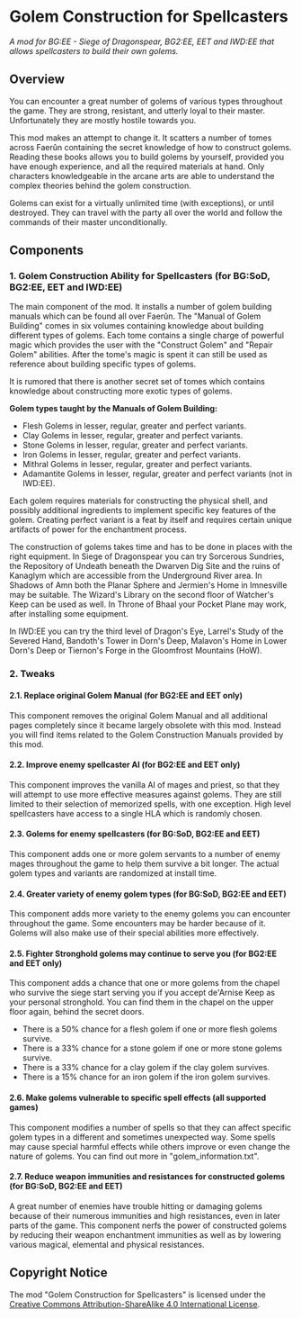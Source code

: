 # Golem Construction for Spellcasters
*A mod for BG:EE - Siege of Dragonspear, BG2:EE, EET and IWD:EE that allows spellcasters to build their own golems.*


## Overview
You can encounter a great number of golems of various types throughout the game. They are strong, resistant, and utterly loyal to their master. Unfortunately they are mostly hostile towards you.

This mod makes an attempt to change it. It scatters a number of tomes across Faerûn containing the secret knowledge of how to construct golems. Reading these books allows you to build golems by yourself, provided you have enough experience, and all the required materials at hand. Only characters knowledgeable in the arcane arts are able to understand the complex theories behind the golem construction.

Golems can exist for a virtually unlimited time (with exceptions), or until destroyed. They can travel with the party all over the world and follow the commands of their master unconditionally. 


## Components

### 1. Golem Construction Ability for Spellcasters (for BG:SoD, BG2:EE, EET and IWD:EE)

The main component of the mod. It installs a number of golem building manuals which can be found all over Faerûn. The "Manual of Golem Building" comes in six volumes containing knowledge about building different types of golems. Each tome contains a single charge of powerful magic which provides the user with the "Construct Golem" and "Repair Golem" abilities. After the tome's magic is spent it can still be used as reference about building specific types of golems.

It is rumored that there is another secret set of tomes which contains knowledge about constructing more exotic types of golems.

**Golem types taught by the Manuals of Golem Building:**
- Flesh Golems in lesser, regular, greater and perfect variants.
- Clay Golems in lesser, regular, greater and perfect variants.
- Stone Golems in lesser, regular, greater and perfect variants.
- Iron Golems in lesser, regular, greater and perfect variants.
- Mithral Golems in lesser, regular, greater and perfect variants.
- Adamantite Golems in lesser, regular, greater and perfect variants (not in IWD:EE).

Each golem requires materials for constructing the physical shell, and possibly additional ingredients to implement specific key features of the golem. Creating perfect variant is a feat by itself and requires certain unique artifacts of power for the enchantment process.

The construction of golems takes time and has to be done in places with the right equipment. In Siege of Dragonspear you can try Sorcerous Sundries, the Repository of Undeath beneath the Dwarven Dig Site and the ruins of Kanaglym which are accessible from the Underground River area. In Shadows of Amn both the Planar Sphere and Jermien's Home in Imnesville may be suitable. The Wizard's Library on the second floor of Watcher's Keep can be used as well. In Throne of Bhaal your Pocket Plane may work, after installing some equipment.

In IWD:EE you can try the third level of Dragon's Eye, Larrel's Study of the Severed Hand, Bandoth's Tower in Dorn's Deep, Malavon's Home in Lower Dorn's Deep or Tiernon's Forge in the Gloomfrost Mountains (HoW).

### 2. Tweaks

#### 2.1. Replace original Golem Manual (for BG2:EE and EET only)
This component removes the original Golem Manual and all additional pages completely since it became largely obsolete with this mod. Instead you will find items related to the Golem Construction Manuals provided by this mod.

#### 2.2. Improve enemy spellcaster AI (for BG2:EE and EET only)
This component improves the vanilla AI of mages and priest, so that they will attempt to use more effective measures against golems. They are still limited to their selection of memorized spells, with one exception. High level spellcasters have access to a single HLA which is randomly chosen.

#### 2.3. Golems for enemy spellcasters (for BG:SoD, BG2:EE and EET)
This component adds one or more golem servants to a number of enemy mages throughout the game to help them survive a bit longer. The actual golem types and variants are randomized at install time.

#### 2.4. Greater variety of enemy golem types (for BG:SoD, BG2:EE and EET)
This component adds more variety to the enemy golems you can encounter throughout the game. Some encounters may be harder because of it. Golems will also make use of their special abilities more effectively.

#### 2.5. Fighter Stronghold golems may continue to serve you (for BG2:EE and EET only)
This component adds a chance that one or more golems from the chapel who survive the siege start serving you if you accept de'Arnise Keep as your personal stronghold. You can find them in the chapel on the upper floor again, behind the secret doors.
- There is a 50% chance for a flesh golem if one or more flesh golems survive.
- There is a 33% chance for a stone golem if one or more stone golems survive.
- There is a 33% chance for a clay golem if the clay golem survives.
- There is a 15% chance for an iron golem if the iron golem survives.

#### 2.6. Make golems vulnerable to specific spell effects (all supported games)
This component modifies a number of spells so that they can affect specific golem types in a different and sometimes unexpected way. Some spells may cause special harmful effects while others improve or even change the nature of golems. You can find out more in "golem_information.txt".

#### 2.7. Reduce weapon immunities and resistances for constructed golems (for BG:SoD, BG2:EE and EET)
A great number of enemies have trouble hitting or damaging golems because of their numerous immunities and high resistances, even in later parts of the game. This component nerfs the power of constructed golems by reducing their weapon enchantment immunities as well as by lowering various magical, elemental and physical resistances.


## Copyright Notice
The mod "Golem Construction for Spellcasters" is licensed under the [Creative Commons Attribution-ShareAlike 4.0 International License](http://creativecommons.org/licenses/by-sa/4.0/).
